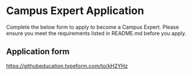 # Campus Expert Application

Complete the below form to apply to become a Campus Expert. Please ensure you meet the requirements listed in README.md before you apply.

## Application form 
https://githubeducation.typeform.com/to/kH2YHz
